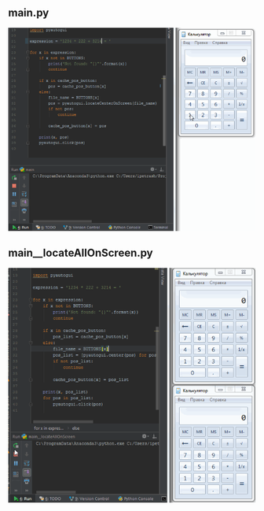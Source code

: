 
## main.py
![](screenshot.gif)

## main__locateAllOnScreen.py
![](screenshot__locateAllOnScreen.gif)
